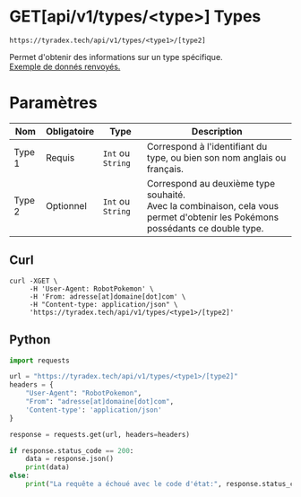 <h1><span class="documentation_get">GET</span><span class="documentation_url">[api/v1/types/&lt;type&gt;]</span> Types</h1>

```http
https://tyradex.tech/api/v1/types/<type1>/[type2]
```

Permet d'obtenir des informations sur un type spécifique.<br>
[Exemple de donnés renvoyés.](https://tyradex.tech/api/v1/types/fire) 

# Paramètres
| Nom | Obligatoire | Type | Description |
|---|---|---|---|
| Type 1 | Requis | `Int` ou `String` | Correspond à l'identifiant du type, ou bien son nom anglais ou français. |
| Type 2 | Optionnel | `Int` ou `String` | Correspond au deuxième type souhaité. <br>Avec la combinaison, cela vous permet d'obtenir les Pokémons possédants ce double type. |

## Curl
```curl
curl -XGET \
     -H 'User-Agent: RobotPokemon' \
     -H 'From: adresse[at]domaine[dot]com' \
     -H "Content-type: application/json" \
     'https://tyradex.tech/api/v1/types/<type1>/[type2]'
```

## Python
```py
import requests

url = "https://tyradex.tech/api/v1/types/<type1>/[type2]"
headers = {
    "User-Agent": "RobotPokemon",
    "From": "adresse[at]domaine[dot]com",
    'Content-type': 'application/json'
}

response = requests.get(url, headers=headers)

if response.status_code == 200:
    data = response.json()
    print(data)
else:
    print("La requête a échoué avec le code d'état:", response.status_code)
```